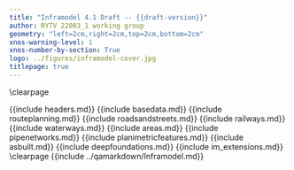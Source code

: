 ```yaml
---
title: "Inframodel 4.1 Draft -- {{draft-version}}"
author: RYTV 22003_1 working group
geometry: "left=2cm,right=2cm,top=2cm,bottom=2cm"
xnos-warning-level: 1
xnos-number-by-section: True
logo: ../figures/inframodel-cover.jpg
titlepage: true
---
```

\clearpage

{{include headers.md}}
{{include basedata.md}}
{{include routeplanning.md}}
{{include roadsandstreets.md}}
{{include railways.md}}
{{include waterways.md}}
{{include areas.md}}
{{include pipenetworks.md}}
{{include planimetricfeatures.md}}
{{include asbuilt.md}}
{{include deepfoundations.md}}
{{include im_extensions.md}}
\clearpage
{{include ../qamarkdown/Inframodel.md}}